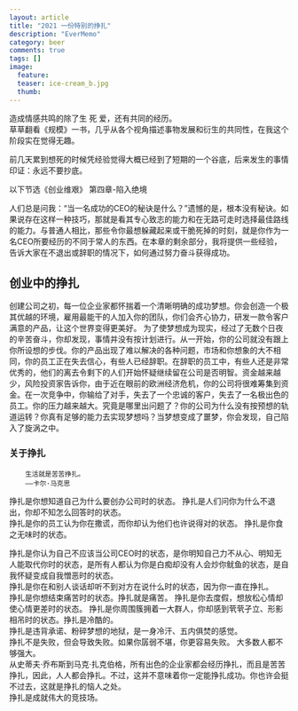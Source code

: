 ```yaml
---
layout: article
title: "2021 一份特别的挣扎"
description: "EverMemo"
category: beer
comments: true
tags: []
image:
  feature:
  teaser: ice-cream_b.jpg
  thumb:
---
```


造成情感共鸣的除了生 死 爱，还有共同的经历。   
草草翻看《规模》一书，几乎从各个视角描述事物发展和衍生的共同性，在我这个阶段实在觉得无趣。   

前几天累到想死的时候凭经验觉得大概已经到了短期的一个谷底，后来发生的事情印证：永远不要抄底。    


以下节选《创业维艰》 第四章-陷入绝境

人们总是问我：“当一名成功的CEO的秘诀是什么？”遗憾的是，根本没有秘诀。如果说存在这样一种技巧，那就是看其专心致志的能力和在无路可走时选择最佳路线的能力。与普通人相比，那些令你最想躲藏起来或干脆死掉的时刻，就是你作为一名CEO所要经历的不同于常人的东西。在本章的剩余部分，我将提供一些经验，告诉大家在不退出或辞职的情况下，如何通过努力奋斗获得成功。  

## 创业中的挣扎
创建公司之初，每一位企业家都怀揣着一个清晰明确的成功梦想。你会创造一个极其优越的环境，雇用最能干的人加入你的团队，你们会齐心协力，研发一款令客户满意的产品，让这个世界变得更美好。    为了使梦想成为现实，经过了无数个日夜的辛苦奋斗，你却发现，事情并没有按计划进行。从一开始，你的公司就没有跟上你所设想的步伐。你的产品出现了难以解决的各种问题，市场和你想象的大不相同，你的员工正在失去信心，有些人已经辞职。在辞职的员工中，有些人还是非常优秀的，他们的离去令剩下的人们开始怀疑继续留在公司是否明智。资金越来越少，风险投资家告诉你，由于近在眼前的欧洲经济危机，你的公司将很难筹集到资金。在一次竞争中，你输给了对手，失去了一个忠诚的客户，失去了一名极出色的员工。你的压力越来越大。究竟是哪里出问题了？你的公司为什么没有按预想的轨道运转？你真有足够的能力去实现梦想吗？当梦想变成了噩梦，你会发现，自己陷入了旋涡之中。   

### 关于挣扎   
        生活就是苦苦挣扎。   
        ——卡尔·马克思    
挣扎是你想知道自己为什么要创办公司时的状态。 挣扎是人们问你为什么不退出，你却不知怎么回答时的状态。  
挣扎是你的员工认为你在撒谎，而你却认为他们也许说得对的状态。 挣扎是你食之无味时的状态。     

挣扎是你认为自己不应该当公司CEO时的状态，是你明知自己力不从心、明知无人能取代你时的状态，是所有人都认为你是白痴却没有人会炒你鱿鱼的状态，是自我怀疑变成自我憎恶时的状态。     
挣扎是你在和别人谈话却听不到对方在说什么时的状态，因为你一直在挣扎。    
挣扎是你想结束痛苦时的状态。挣扎就是痛苦。    挣扎是你去度假，想放松心情却使心情更差时的状态。     挣扎是你周围簇拥着一大群人，你却感到茕茕孑立、形影相吊时的状态。挣扎是冷酷的。    
挣扎是违背承诺、粉碎梦想的地狱，是一身冷汗、五内俱焚的感觉。   
挣扎不是失败，但会导致失败。如果你孱弱不堪，你更容易失败。 大多数人都不够强大。    
从史蒂夫·乔布斯到马克·扎克伯格，所有出色的企业家都会经历挣扎，而且是苦苦挣扎，因此，人人都会挣扎。不过，这并不意味着你一定能挣扎成功。你也许会挺不过去，这就是挣扎的恼人之处。    
挣扎是成就伟大的竞技场。     

